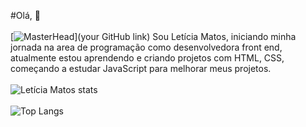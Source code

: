 
#Olá, 👋
<br>
<br>
[![MasterHead](![background](https://github.com/user-attachments/assets/a8bec4c9-decf-44f2-911f-3b0e71d01350)
 )](your GitHub link)
Sou Letícia Matos, iniciando minha jornada na area de programação como desenvolvedora front end, atualmente estou aprendendo e criando projetos com HTML, CSS, começando a estudar JavaScript para melhorar meus projetos.
<br>
<br>
  ![Letícia Matos stats](https://github-readme-stats.vercel.app/api?username=leticiamsantos20&show_icons=true&theme=midnight-purple)
<br>
<br>
![Top Langs](https://github-readme-stats.vercel.app/api/top-langs/?username=leticiamsantos20&size_weight=0.5&count_weight=0.5&show_icons=true&theme=midnight-purple)
<br>

